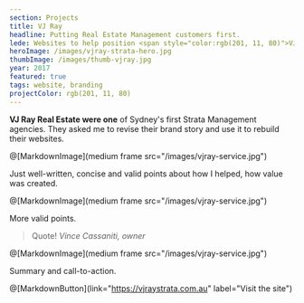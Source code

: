 ```yaml
---
section: Projects
title: VJ Ray
headline: Putting Real Estate Management customers first.
lede: Websites to help position <span style="color:rgb(201, 11, 80)">VJ RAY</span> as people-first Real Estate Managers.
heroImage: /images/vjray-strata-hero.jpg
thumbImage: /images/thumb-vjray.jpg
year: 2017
featured: true
tags: website, branding
projectColor: rgb(201, 11, 80)
---
```


**VJ Ray Real Estate were one** of Sydney's first Strata Management agencies.
They asked me to revise their brand story and use it to rebuild their websites.

@[MarkdownImage](medium frame src="/images/vjray-service.jpg")

Just well-written, concise and valid points about how I helped, how value was
created.

@[MarkdownImage](medium frame src="/images/vjray-service.jpg")

More valid points.

> Quote! _Vince Cassaniti, owner_

@[MarkdownImage](medium frame src="/images/vjray-service.jpg")

Summary and call-to-action.

@[MarkdownButton](link="https://vjraystrata.com.au" label="Visit the site")
